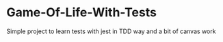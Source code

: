 # Game-Of-Life-With-Tests

Simple project to learn tests with jest in TDD way and a bit of canvas work
